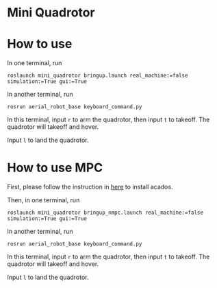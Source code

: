 # Mini Quadrotor

# How to use

In one terminal, run

`roslaunch mini_quadrotor bringup.launch real_machine:=false simulation:=True gui:=True`

In another terminal, run

`rosrun aerial_robot_base keyboard_command.py`

In this terminal, input `r` to arm the quadrotor, then input `t` to takeoff. The quadrotor will takeoff and hover.

Input `l` to land the quadrotor.

# How to use MPC

First, please follow the instruction in [here](https://docs.acados.org/installation/index.html) to install acados.

Then, in one terminal, run

`roslaunch mini_quadrotor bringup_nmpc.launch real_machine:=false simulation:=True gui:=True`

In another terminal, run

`rosrun aerial_robot_base keyboard_command.py`

In this terminal, input `r` to arm the quadrotor, then input `t` to takeoff. The quadrotor will takeoff and hover.

Input `l` to land the quadrotor.
